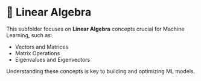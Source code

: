 # 📐 Linear Algebra

This subfolder focuses on **Linear Algebra** concepts crucial for Machine Learning, such as:

- Vectors and Matrices  
- Matrix Operations  
- Eigenvalues and Eigenvectors  

Understanding these concepts is key to building and optimizing ML models.
